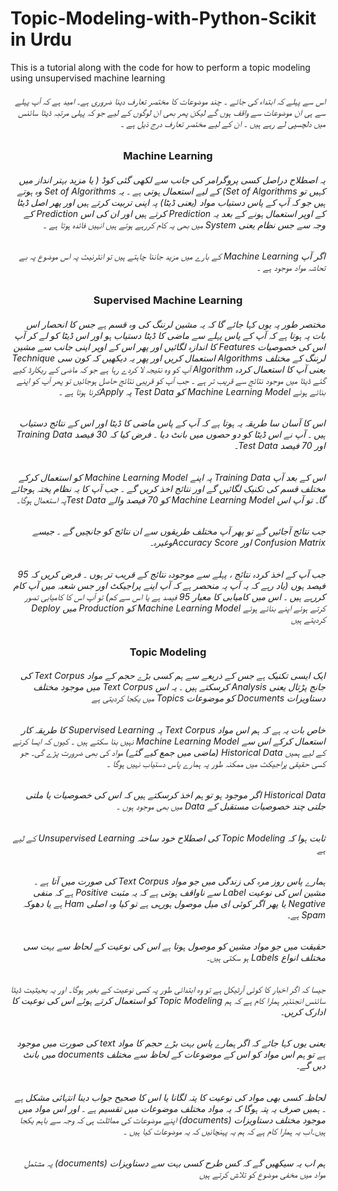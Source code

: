 ﻿# Topic-Modeling-with-Python-Scikit in Urdu
This is a tutorial along with the code for how to perform a topic modeling using unsupervised machine learning


###### <div dir="rtl">اس سے پہلے کہ ابتداء کی جائے ۔ چند موضوعات کا مختصر تعارف دینا ضروری ہے۔ امید ہے کہ آپ پہلے سے ہی ان موضوعات سے واقف ہوں گے لیکن پھر بھی ان لوگوں کے لیے جو کہ پہلی مرتبہ     ڈیٹا سائنس     میں دلچسپی لے رہے ہیں ۔ ان کے لیے مختصر تعارف  درج ذیل ہے ۔ </div>

### <p align="center">Machine Learning</p>
###### <div dir="rtl">یہ اصطلاح دراصل کسی پروگرامر کی جانب سے لکھی گئی کوڈ ( یا مزید بہتر انداز میں کہیں تو    Set of Algorithms)    کے لیے استعمال ہوتی ہے ۔ یہ      Set of Algorithms    وہ ہوتے ہیں جو کہ آپ کے پاس دستیاب مواد (یعنی ڈیٹا) پہ اپنی تربیت کرتے ہیں اور پھر اصل ڈیٹا کے اوپر استعمال ہونے کے بعد یہ     Prediction    کرتے ہیں اور  ان کی اس     Prediction کے وجہ سے جس نظام یعنی     System     میں بھی یہ کام کررہے ہوتے ہیں انہیں فائدہ ہوتا ہے ۔ </div>

###### <div dir="rtl">اگر آپ     Machine Learning     کے بارے میں مزید جاننا چاہتے ہیں تو انٹرنیٹ پہ اس موضوع پہ بے تحاشہ مواد موجود ہے ۔ </div>

### <p align="center">Supervised Machine Learning</p>
###### <div dir="rtl">مختصر طور پہ یوں کہا جائے گا کہ یہ     مشین لرننگ     کی وہ قسم ہے جس کا انحصار اس بات پہ ہوتا ہے کہ آپ کے پاس پہلے سے ماضی کا ڈیٹا دستیاب ہو اور اس ڈیٹا کو لے کر آپ اس کی خصوصیات   Features کا اندازہ لگائیں اور پھر اس کے اوپر اپنی جانب سے     مشین لرننگ   کے مختلف      Algorithms    استعمال کریں اور پھر یہ دیکھیں کہ کون سی Technique  یعنی آپ کا استعمال کردہ     Algorithm    آپ کو وہ  نتیجہ لا کردے رہا ہے جو کہ ماضی کے ریکارڈ کیے گئے ڈیٹا میں موجود نتائج سے قریب تر ہے ۔ جب آپ کو قریبی نتائج حاصل ہوجائیں تو پھر آپ کو اپنے بنائے ہوئے     Machine Learning Model کو    Test Data     پہ Applyکرنا ہوتا ہے ۔ </div>
###### <div dir="rtl">اس کا آسان سا طریقہ یہ ہوتا ہے کہ آپ کے پاس ماضی کا ڈیٹا اور اس کے نتائج دستیاب ہیں ۔ آپ نے اس ڈیٹا کو دو حصوں میں بانٹ دیا ۔ فرض کیا کہ 30 فیصد     Training Data     اور 70 فیصد     Test Data۔ </div>
###### <div dir="rtl">اس کے بعد آپ    Training Data     پہ اپنے     Machine Learning Model  کو استعمال کرکے مختلف قسم کی تکنیک لگائیں گے اور نتائج اخذ کریں گے ۔ جب آپ کا یہ نظام پختہ ہوجائے گا۔ تو آپ اس      Machine Learning Model کو   70 فیصد والے     Test Dataپہ استعمال ہوگا۔ </div>
###### <div dir="rtl">جب نتائج آجائیں گے تو پھر آپ مختلف طریقوں سے ان نتائج کو جانچیں گے ۔ جیسے     Confusion Matrix   اور   Accuracy Scoreوغیرہ۔ </div>
###### <div dir="rtl">جب آپ کے اخذ کردہ نتائج ، پہلے سے موجودہ نتائج کے قریب تر ہوں ۔ فرض کریں کہ 95 فیصد ہوں  (یاد رہے کہ یہ آپ پہ منحصر ہے کہ آپ اپنے پراجیکٹ اور جس شعبہ میں آپ کام کررہے ہیں ۔ اس میں کامیابی کا معیار 95 فیصد ہے یا اس سے کم) تو آپ اس کا کامیابی تصور کرتے ہوئے اپنے بنائے ہوئے     Machine Learning Model کو     Production    میں  Deploy کردیتے ہیں </div>

### <p align="center">Topic Modeling</p>
###### <div dir="rtl"> ایک ایسی تکنیک ہے جس کے ذریعے سے ہم کسی بڑے حجم کے مواد Text Corpus    کی جانج پڑتال یعنی Analysis کرسکتے ہیں ۔ یہ اس   Text Corpus میں موجود مختلف دستاویزات Documents   کو  موضوعات  Topics     میں یکجا کردیتی ہے </div>
###### <div dir="rtl"> خاص بات یہ ہے کہ ہم اس مواد Text Corpus پہ Supervised Learning  کا طریقہ کار استعمال کرکے اس سے Machine Learning Model نہیں بنا سکتے ہیں ۔  کیوں کہ ایسا کرنے کے لیے ہمیں Historical Data (ماضی میں جمع کیے گئے) مواد کی بھی ضرورت پڑے گی۔ جو کسی حقیقی پراجیکٹ میں ممکنہ طور پہ ہمارے پاس دستیاب نہیں ہوگا ۔ </div>
###### <div dir="rtl">Historical Data    اگر موجود ہو تو ہم اخذ کرسکتے ہیں کہ اس کی خصوصیات یا ملتی جلتی چند خصوصیات مستقبل کے Data    میں بھی موجود ہوں ۔ </div>
###### <div dir="rtl">ثابت ہوا کہ Topic Modeling کی اصطلاح خود ساختہ  Unsupervised Learning کے لیے ہے </div>
###### <div dir="rtl"></div>
###### <div dir="rtl">ہمارے پاس روز مرہ کی زندگی میں جو مواد Text Corpus کی صورت میں آتا ہے ۔ مشین اس کی نوعیت Label سے ناواقف ہوتی ہے کہ یہ مثبت Positive ہے کہ منفی Negative یا پھر اگر کوئی ای میل موصول ہورہی ہے تو کیا وہ اصلی Ham ہے یا دھوکہ Spam ہے۔</div>
###### <div dir="rtl">حقیقت میں جو مواد مشین کو موصول ہوتا ہے اس کی نوعیت کے لحاظ سے بہت سی مختلف انواع  Labels   ہو سکتی ہیں۔</div>
###### <div dir="rtl">جیسا کہ اگر اخبار کا کوئی آرٹیکل ہے تو وہ ابتدائی طور پہ کسی نوعیت کے بغیر ہوگا۔ اور یہ بحیثیت ڈیٹا سائنس انجنئیر ہمارا کام ہے کہ ہم Topic Modeling کو استعمال کرتے ہوئے اس کی نوعیت کا ادارک کریں۔</div>
###### <div dir="rtl">یعنی یوں کہا جائے کہ اگر ہمارے پاس بہت بڑے حجم کا مواد  text کی صورت میں  موجود  ہے تو ہم اس مواد کو اس کے موضوعات کے لحاظ سے مختلف  documents  میں بانٹ دیں گے۔</div>
###### <div dir="rtl">لحاظہ کسی بھی مواد کی نوعیت کا پتہ لگانا یا اس کا صحیح جواب دینا انتہائی مشکل ہے ۔ ہمیں صرف یہ پتہ ہوگا کہ یہ مواد مختلف موضوعات میں تقسیم ہے ۔ اور اس مواد میں موجود مختلف دستاویزات (documents) اپنے موضوعات کی مماثلت ہی کہ وجہ سے باہم یکجا ہیں۔اب یہ ہمارا کام ہے کہ ہم یہ پہنچانیں کہ یہ موضوعات کیا ہیں ۔ </div>
###### <div dir="rtl">ہم اب یہ سیکھیں گے کہ کس طرح کسی بہت سے دستاویزات (documents) پہ مشتمل مواد میں مخفی موضوع کو تلاش کرتے ہیں </div>

###### <div dir="rtl"></div>
###### <div dir="rtl"></div>
###### <div dir="rtl"></div>
###### <div dir="rtl"></div>
###### <div dir="rtl"></div>
